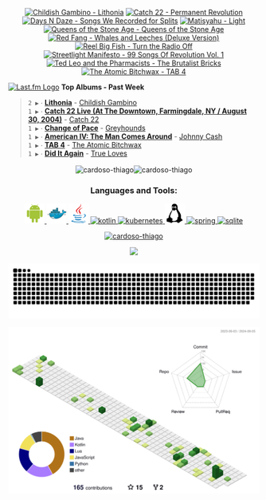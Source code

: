 <!-- lastfm -->
<p align="center"><a href="https://www.last.fm/music/Childish+Gambino/Lithonia"><img src="https://lastfm.freetls.fastly.net/i/u/64s/bbfd632a95e0535ed377c0b012d77a2b.jpg" title="Childish Gambino - Lithonia"></a> <a href="https://www.last.fm/music/Catch+22/Permanent+Revolution"><img src="https://lastfm.freetls.fastly.net/i/u/64s/0f82491d2a9d48c38eed9125f2820a20.jpg" title="Catch 22 - Permanent Revolution"></a> <a href="https://www.last.fm/music/Days+N+Daze/Songs+We+Recorded+for+Splits"><img src="https://lastfm.freetls.fastly.net/i/u/64s/e3178dc9680b15c6aff0efa9e178d3b3.jpg" title="Days N Daze - Songs We Recorded for Splits"></a> <a href="https://www.last.fm/music/Matisyahu/Light"><img src="https://lastfm.freetls.fastly.net/i/u/64s/e8ce81c7e988ef0dd3262bc93f527c8f.jpg" title="Matisyahu - Light"></a> <a href="https://www.last.fm/music/Queens+of+the+Stone+Age/Queens+of+the+Stone+Age"><img src="https://lastfm.freetls.fastly.net/i/u/64s/383d9d012f2c4c19cc85ad1b433f8d94.png" title="Queens of the Stone Age - Queens of the Stone Age"></a> <a href="https://www.last.fm/music/Red+Fang/Whales+and+Leeches+(Deluxe+Version)"><img src="https://lastfm.freetls.fastly.net/i/u/64s/d3b752506a794cc1975b9a6d489a9daa.jpg" title="Red Fang - Whales and Leeches (Deluxe Version)"></a> <a href="https://www.last.fm/music/Reel+Big+Fish/Turn+the+Radio+Off"><img src="https://lastfm.freetls.fastly.net/i/u/64s/ca4172637c984cf5cc3ea77c49bf26ea.jpg" title="Reel Big Fish - Turn the Radio Off"></a> <a href="https://www.last.fm/music/Streetlight+Manifesto/99+Songs+Of+Revolution+Vol.+1"><img src="https://lastfm.freetls.fastly.net/i/u/64s/268066f89abd857ece88a7307d6afe2d.jpg" title="Streetlight Manifesto - 99 Songs Of Revolution Vol. 1"></a> <a href="https://www.last.fm/music/Ted+Leo+and+the+Pharmacists/The+Brutalist+Bricks"><img src="https://lastfm.freetls.fastly.net/i/u/64s/5b838971ed3d4bc59d4bba0caf296ff4.png" title="Ted Leo and the Pharmacists - The Brutalist Bricks"></a> <a href="https://www.last.fm/music/The+Atomic+Bitchwax/TAB+4"><img src="https://lastfm.freetls.fastly.net/i/u/64s/73a32279b47f45c5bc2407cbd5e8d2bf.jpg" title="The Atomic Bitchwax - TAB 4"></a> </p>

<!--START_LASTFM_ALBUMS:{"period": "7day", "rows": 10}-->
<a href="https://last.fm" target="_blank"><img src="https://user-images.githubusercontent.com/17434202/215290617-e793598d-d7c9-428f-9975-156db1ba89cc.svg" alt="Last.fm Logo" width="18" height="13"/></a> **Top Albums - Past Week**

> `2 ▶️` ∙ **[Lithonia](https://www.last.fm/music/Childish+Gambino/Lithonia)** - [Childish Gambino](https://www.last.fm/music/Childish+Gambino)<br/>
> `1 ▶️` ∙ **[Catch 22 Live (At The Downtown, Farmingdale, NY / August 30, 2004)](https://www.last.fm/music/Catch+22/Catch+22+Live+(At+The+Downtown,+Farmingdale,+NY+%2F+August+30,+2004))** - [Catch 22](https://www.last.fm/music/Catch+22)<br/>
> `1 ▶️` ∙ **[Change of Pace](https://www.last.fm/music/Greyhounds/Change+of+Pace)** - [Greyhounds](https://www.last.fm/music/Greyhounds)<br/>
> `1 ▶️` ∙ **[American IV: The Man Comes Around](https://www.last.fm/music/Johnny+Cash/American+IV:+The+Man+Comes+Around)** - [Johnny Cash](https://www.last.fm/music/Johnny+Cash)<br/>
> `1 ▶️` ∙ **[TAB 4](https://www.last.fm/music/The+Atomic+Bitchwax/TAB+4)** - [The Atomic Bitchwax](https://www.last.fm/music/The+Atomic+Bitchwax)<br/>
> `1 ▶️` ∙ **[Did It Again](https://www.last.fm/music/True+Loves/Did+It+Again)** - [True Loves](https://www.last.fm/music/True+Loves)<br/>
<!--END_LASTFM_ALBUMS-->

<p align="center"><img align="center" src="https://github-readme-stats-nine-kohl.vercel.app/api?username=cardoso-thiago&show_icons=true&locale=en&theme=gotham&hide=issues,contribs" alt="cardoso-thiago" /><img align="center" src="https://github-readme-stats-nine-kohl.vercel.app/api/top-langs?username=cardoso-thiago&show_icons=true&locale=en&layout=compact&theme=gotham" alt="cardoso-thiago" /></p>

<h3 align="center">Languages and Tools:</h3>
<p align="center"> <a href="https://developer.android.com" target="_blank"> <img src="https://github.com/devicons/devicon/blob/master/icons/android/android-original.svg" alt="android" width="40" height="40"/> </a> <a href="https://www.docker.com/" target="_blank"> <img src="https://github.com/devicons/devicon/blob/master/icons/docker/docker-original.svg" alt="docker" width="40" height="40"/> </a> <a href="https://www.java.com" target="_blank"> <img src="https://github.com/devicons/devicon/blob/master/icons/java/java-original.svg" alt="java" width="40" height="40"/> </a> <a href="https://kotlinlang.org" target="_blank"> <img src="https://www.vectorlogo.zone/logos/kotlinlang/kotlinlang-icon.svg" alt="kotlin" width="40" height="40"/> </a> <a href="https://kubernetes.io" target="_blank"> <img src="https://www.vectorlogo.zone/logos/kubernetes/kubernetes-icon.svg" alt="kubernetes" width="40" height="40"/> </a> <a href="https://www.linux.org/" target="_blank"> <img src="https://github.com/devicons/devicon/blob/master/icons/linux/linux-plain.svg" alt="linux" width="40" height="40"/> </a> <a href="https://spring.io/" target="_blank"> <img src="https://www.vectorlogo.zone/logos/springio/springio-icon.svg" alt="spring" width="40" height="40"/> </a> <a href="https://www.sqlite.org/" target="_blank"> <img src="https://www.vectorlogo.zone/logos/sqlite/sqlite-icon.svg" alt="sqlite" width="40" height="40"/> </a> </p>

<p align="center"> <a href="https://github.com/ryo-ma/github-profile-trophy"><img src="https://github-profile-trophy.vercel.app/?username=cardoso-thiago&column=7" alt="cardoso-thiago" /></a> </p>

<!--START_SECTION:comicstrip-->
<p align="center">
 <a href="https://xkcd.com/">
 <img src="https://imgs.xkcd.com/comics/slingshots.png" />
</a>
</p>
<!--END_SECTION:comicstrip-->

![](https://github.com/cardoso-thiago/cardoso-thiago/raw/output/github-snake.svg)

![](profile-3d-contrib/profile-green-animate.svg)
